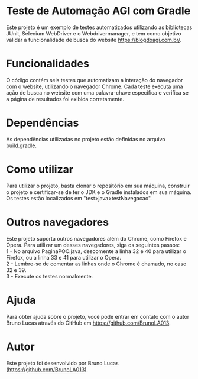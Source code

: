 # Teste de Automação AGI com Gradle
Este projeto é um exemplo de testes automatizados utilizando as bibliotecas JUnit, Selenium WebDriver e o Webdrivermanager, e tem como objetivo validar a funcionalidade de busca do website https://blogdoagi.com.br/.

# Funcionalidades
O código contém seis testes que automatizam a interação do navegador com o website, utilizando o navegador Chrome. Cada teste executa uma ação de busca no website com uma palavra-chave específica e verifica se a página de resultados foi exibida corretamente.

# Dependências
As dependências utilizadas no projeto estão definidas no arquivo build.gradle.

# Como utilizar
Para utilizar o projeto, basta clonar o repositório em sua máquina, construir o projeto e certificar-se de ter o JDK e o Gradle instalados em sua máquina. Os testes estão localizados em "test>java>testNavegacao".

# Outros navegadores
Este projeto suporta outros navegadores além do Chrome, como Firefox e Opera. Para utilizar um desses navegadores, siga os seguintes passos:<br>
1 - No arquivo PaginaPOO.java, descomente a linha 32 e 40 para utilizar o Firefox, ou a linha 33 e 41 para utilizar o Opera.<br>
2 - Lembre-se de comentar as linhas onde o Chrome é chamado, no caso 32 e 39.<br>
3 - Execute os testes normalmente.<br>

# Ajuda
Para obter ajuda sobre o projeto, você pode entrar em contato com o autor Bruno Lucas através do GitHub em https://github.com/BrunoLA013.

# Autor
Este projeto foi desenvolvido por Bruno Lucas (https://github.com/BrunoLA013).
